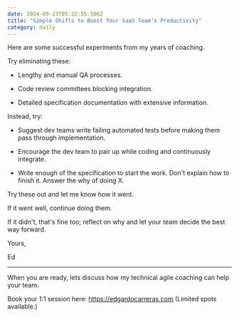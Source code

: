 ```yaml
---
date: 2024-09-23T05:22:55.506Z
title: "Simple Shifts to Boost Your SaaS Team’s Productivity"
category: daily
---
```


Here are some successful experiments from my years of coaching.

Try eliminating these:

* Lengthy and manual QA processes.

* Code review committees blocking integration.

* Detailed specification documentation with extensive information.

Instead, try:

* Suggest dev teams write failing automated tests before making them pass through implementation.

* Encourage the dev team to pair up while coding and continuously integrate.

* Write enough of the specification to start the work. Don't explain how to finish it. Answer the why of doing X.

Try these out and let me know how it went.

If it went well, continue doing them.

If it didn't, that's fine too; reflect on why and let your team decide the best way forward.

Yours,

Ed

---

When you are ready, lets discuss how my technical agile coaching can help your team.

Book your 1:1 session here: https://edgardocarreras.com (Limited spots available.)

